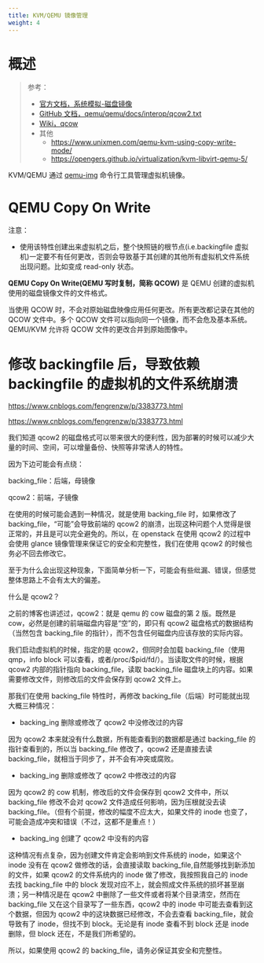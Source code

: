 ```yaml
---
title: KVM/QEMU 镜像管理
weight: 4
---
```


# 概述

> 参考：
>
> - [官方文档，系统模拟-磁盘镜像](https://qemu-project.gitlab.io/qemu/system/images.html)
> - [GitHub 文档，qemu/qemu/docs/interop/qcow2.txt](https://github.com/qemu/qemu/blob/master/docs/interop/qcow2.txt)
> - [Wiki，qcow](https://en.wikipedia.org/wiki/Qcow)
> - 其他
>   - <https://www.unixmen.com/qemu-kvm-using-copy-write-mode/>
>   - <https://opengers.github.io/virtualization/kvm-libvirt-qemu-5/>

KVM/QEMU 通过 [qemu-img](/docs/10.云原生/Virtualization%20implementation/KVM_QEMU/KVM_QEMU%20命令行工具/qemu-img.md) 命令行工具管理虚拟机镜像。

# QEMU Copy On Write

注意：

- 使用该特性创建出来虚拟机之后，整个快照链的根节点(i.e.backingfile 虚拟机)一定要不有任何更改，否则会导致基于其创建的其他所有虚拟机文件系统出现问题。比如变成 read-only 状态。

**QEMU Copy On Write(QEMU 写时复制，简称 QCOW)** 是 QEMU 创建的虚拟机使用的磁盘镜像文件的文件格式。

当使用 QCOW 时，不会对原始磁盘映像应用任何更改。所有更改都记录在其他的 QCOW 文件中。多个 QCOW 文件可以指向同一个镜像，而不会危及基本系统。QEMU/KVM 允许将 QCOW 文件的更改合并到原始图像中。

# 修改 backingfile 后，导致依赖 backingfile 的虚拟机的文件系统崩溃

https://www.cnblogs.com/fengrenzw/p/3383773.html

<https://www.cnblogs.com/fengrenzw/p/3383773.html>

我们知道 qcow2 的磁盘格式可以带来很大的便利性，因为部署的时候可以减少大量的时间、空间，可以增量备份、快照等非常诱人的特性。

因为下边可能会有点绕：

backing_file：后端，母镜像

qcow2：前端，子镜像

在使用的时候可能会遇到一种情况，就是使用 backing_file 时，如果修改了 backing_file，“可能”会导致前端的 qcow2 的崩溃，出现这种问题个人觉得是很正常的，并且是可以完全避免的。所以，在 openstack 在使用 qcow2 的过程中会使用 glance 镜像管理来保证它的安全和完整性，我们在使用 qcow2 的时候也务必不回去修改它。

至于为什么会出现这种现象，下面简单分析一下，可能会有些纰漏、错误，但感觉整体思路上不会有太大的偏差。

什么是 qcow2？

之前的博客也讲述过，qcow2：就是 qemu 的 cow 磁盘的第 2 版。既然是 cow，必然是创建的前端磁盘内容是“空”的，即只有 qcow2 磁盘格式的数据结构（当然包含 backing_file 的指针），而不包含任何磁盘内应该存放的实际内容。

我们启动虚拟机的时候，指定的是 qcow2，但同时会加载 backing_file（使用 qmp，info block 可以查看，或者/proc/$pid/fd/）。当读取文件的时候，根据 qcow2 内部的指针指向 backing_file，读取 backing_file 磁盘块上的内容。如果需要修改文件，则修改后的文件会保存到 qcow2 文件上。

那我们在使用 backing_file 特性时，再修改 backing_file（后端）时可能就出现大概三种情况：

- backing_ing 删除或修改了 qcow2 中没修改过的内容

因为 qcow2 本来就没有什么数据，所有能查看到的数据都是通过 backing_file 的指针查看到的，所以当 backing_file 修改了，qcow2 还是直接去读 backing_file，就相当于同步了，并不会有冲突或腐败。

- backing_ing 删除或修改了 qcow2 中修改过的内容

因为 qcow2 的 cow 机制，修改后的文件会保存到 qcow2 文件中，所以 backing_file 修改不会对 qcow2 文件造成任何影响，因为压根就没去读 backing_file。（但有个前提，修改的幅度不应太大，如果文件的 inode 也变了，可能会造成冲突和错误（不过，这都不是重点！）

- backing_ing 创建了 qcow2 中没有的内容

这种情况有点复杂，因为创建文件肯定会影响到文件系统的 inode，如果这个 inode 没有在 qcow2 做修改的话，会直接读取 backing_file,自然能够找到新添加的文件，如果 qcow2 的文件系统内的 inode 做了修改，我按照我自己的 inode 去找 backing_file 中的 block 发现对应不上，就会照成文件系统的损坏甚至崩溃；另一种情况是在 qcow2 中删除了一些文件或者将某个目录清空，然而在 backing_file 又在这个目录写了一些东西，qcow2 中的 inode 中可能去查看到这个数据，但因为 qcow2 中的这块数据已经修改，不会去查看 backing_file，就会导致有了 inode，但找不到 block。无论是有 inode 查看不到 block 还是 inode 删除，但 block 还在，不是我们所希望的。

所以，如果使用 qcow2 的 backing_file，请务必保证其安全和完整性。
